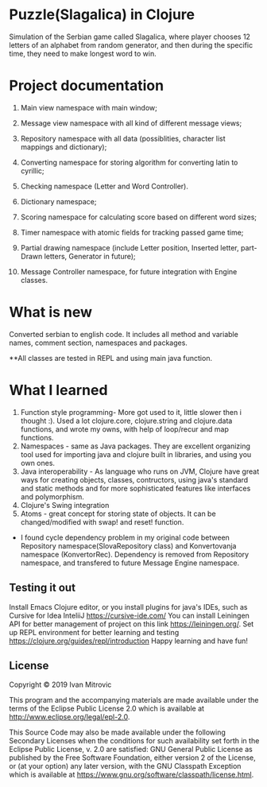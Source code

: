 #                                              Puzzle(Slagalica) in Clojure
Simulation of the Serbian game called Slagalica,
where player chooses 12 letters of an alphabet from random generator, and then
during the specific time, they need to make longest word to win.

# Project documentation

1. Main view namespace with main window; 

2. Message view namespace with all kind of different message views;

3. Repository namespace with all data (possiblities, character list mappings and dictionary); 

4. Converting namespace for storing algorithm for converting latin to cyrillic;

5. Checking namespace (Letter and Word Controller). 

6. Dictionary namespace;

7. Scoring namespace for calculating score based on different word sizes;  

8. Timer namespace with atomic fields for tracking passed game time; 

9. Partial drawing namespace (include Letter position, Inserted letter, part-Drawn letters, Generator in future);

10. Message Controller namespace, for future integration with Engine classes.


# What is new

 Converted serbian to english code. It includes all method and variable names, comment section, namespaces and packages. 

   

**All classes are tested in REPL and using main java function.

# What I learned

1. Function style programming- More got used to it, little slower then i thought :). Used a lot clojure.core, clojure.string and clojure.data functions, and
   wrote my owns, with help of loop/recur and map functions.
2. Namespaces - same as Java packages. They are excellent organizing tool used for importing java and clojure built in libraries, and using you own ones.
3. Java interoperability - As language who runs on JVM, Clojure have great ways for creating objects, classes, contructors, using java's standard 
   and static methods and for more sophisticated features like interfaces and polymorphism.
4. Clojure's Swing integration
5. Atoms - great concept for storing state of objects. It can be changed/modified with swap! and reset! function. 

* I found cycle dependency problem in my original code between Repository namespace(SlovaRepository class) and Konvertovanja namespace (KonvertorRec). 
  Dependency is removed from Repository namespace, and transfered to future Message Engine namespace.


## Testing it out
Install Emacs Clojure editor, or you install plugins for java's IDEs, such as Cursive for Idea InteliiJ https://cursive-ide.com/
You can install Leiningen API for better management of project on this link https://leiningen.org/.
Set up REPL environment for better learning and testing  https://clojure.org/guides/repl/introduction
Happy learning and have fun!

## License

Copyright © 2019 Ivan Mitrovic

This program and the accompanying materials are made available under the
terms of the Eclipse Public License 2.0 which is available at
http://www.eclipse.org/legal/epl-2.0.

This Source Code may also be made available under the following Secondary
Licenses when the conditions for such availability set forth in the Eclipse
Public License, v. 2.0 are satisfied: GNU General Public License as published by
the Free Software Foundation, either version 2 of the License, or (at your
option) any later version, with the GNU Classpath Exception which is available
at https://www.gnu.org/software/classpath/license.html.
